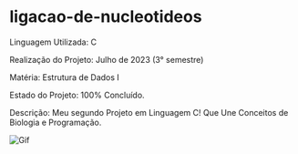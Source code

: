 # ligacao-de-nucleotideos

Linguagem Utilizada: C

Realização do Projeto: Julho de 2023 (3° semestre)

Matéria: Estrutura de Dados I

Estado do Projeto: 100% Concluído.

Descrição: Meu segundo Projeto em Linguagem C! Que Une Conceitos de Biologia e Programação.

<p align="left">
  <img align="center" src="src/assets/ligação-de-nucleotideos(GIF).gif" alt="Gif">
</p>

